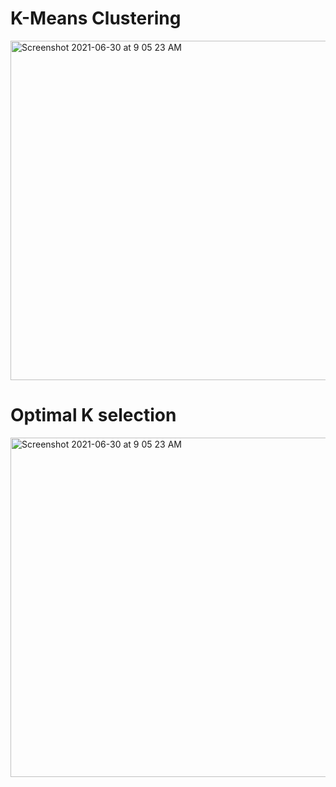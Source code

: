 # K-Means Clustering
<img width="543" alt="Screenshot 2021-06-30 at 9 05 23 AM" src="https://user-images.githubusercontent.com/76843403/128607586-ee135a0c-7eb0-4d62-abd4-4844f7100d9e.png">



# Optimal K selection
<img width="543" alt="Screenshot 2021-06-30 at 9 05 23 AM" src="https://user-images.githubusercontent.com/76843403/128607682-e28db95e-f400-4404-b675-13a0c3c2acba.png">


